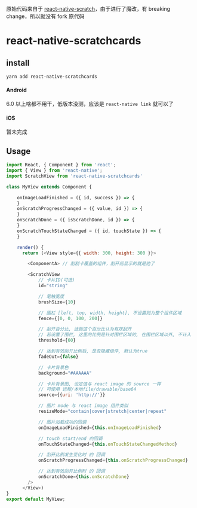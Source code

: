 
原始代码来自于 [react-native-scratch](https://github.com/ConduitMobileRND/react-native-scratch)，由于进行了魔改，有 breaking change，所以就没有 fork 原代码


# react-native-scratchcards

## install

`yarn add react-native-scratchcards`


#### Android

6.0 以上啥都不用干，低版本没测，应该是 `react-native link` 就可以了

#### iOS

暂未完成



## Usage

```javascript
import React, { Component } from 'react';
import { View } from 'react-native';
import ScratchView from 'react-native-scratchcards'

class MyView extends Component {

	onImageLoadFinished = ({ id, success }) => {
	}
	onScratchProgressChanged = ({ value, id }) => {
	}
	onScratchDone = ({ isScratchDone, id }) => {
	}
	onScratchTouchStateChanged = ({ id, touchState }) => {
	}

	render() {
	  return (<View style={{ width: 300, height: 300 }}>

		<ComponentA> // 刮刮卡覆盖的组件，刮开后显示的就是他了

		<ScratchView
			// 卡片ID(可选)
			id="string"

			// 笔触宽度
			brushSize={10} 

			// 围栏 [left, top, width, height], 不设置则为整个组件区域
			fence={[0, 0, 100, 200]}

			// 刮开百分比, 达到这个百分比认为有效刮开
			// 若设置了围栏, 这里的比例是针对围栏区域的, 在围栏区域以外, 不计入
			threshold={60} 

			// 达到有效刮开比例后, 是否隐藏组件, 默认为true
			fadeOut={false} 

			// 卡片背景色
			background="#AAAAAA" 

			// 卡片背景图, 设定值与 react image 的 source 一样
			// 可使用 远程/本地file/drawable/base64
			source={{uri: 'http://'}}

			// 图片 mode 与 react image 组件类似
			resizeMode="contain|cover|stretch|center|repeat" 

			// 图片加载成功的回调
			onImageLoadFinished={this.onImageLoadFinished}

			// touch start/end 的回调
			onTouchStateChanged={this.onTouchStateChangedMethod}

			// 刮开比例发生变化时 的 回调
			onScratchProgressChanged={this.onScratchProgressChanged}

			// 达到有效刮开比例时 的 回调
			onScratchDone={this.onScratchDone}
		/>
	  </View>)
}
export default MyView;
```
